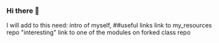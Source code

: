 ### Hi there 👋
I will add to this
need: intro of myself, 
##useful links
link to my_resources repo
"interesting" link to one of the modules on forked class repo


